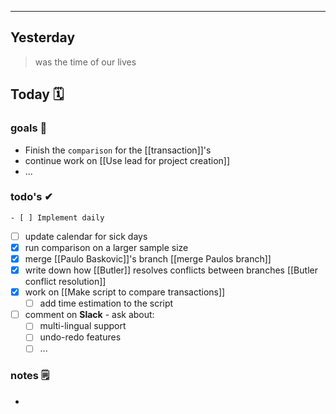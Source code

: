 
---

## Yesterday
> was the time of our lives

## Today 🗓

### goals 🏴
- Finish the `comparison` for the [[transaction]]'s
- continue work on [[Use lead for project creation]]
- ...

### todo's ✔

	- [ ] Implement daily
- [ ] update calendar for sick days
- [x] run comparison on a larger sample size
- [x] merge [[Paulo Baskovic]]'s branch
[[merge Paulos branch]]
- [x] write down how [[Butler]] resolves conflicts between branches
	[[Butler conflict resolution]]
- [x] work on [[Make script to compare transactions]]
	- [ ] add time estimation to the script

- [ ] comment on **Slack** - ask about:
	- [ ] multi-lingual support
	- [ ] undo-redo features
	- [ ] ...

### notes 🗒
- 

